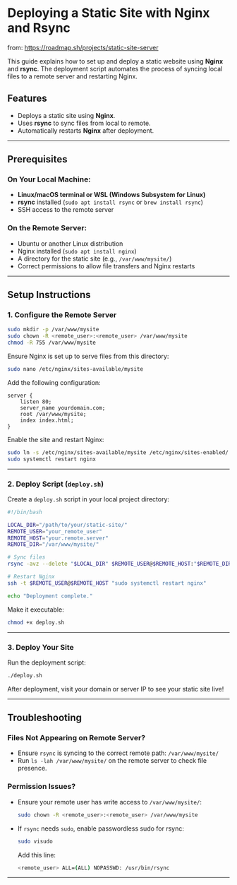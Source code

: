 # Deploying a Static Site with Nginx and Rsync

from: https://roadmap.sh/projects/static-site-server

This guide explains how to set up and deploy a static website using **Nginx** and **rsync**. The deployment script automates the process of syncing local files to a remote server and restarting Nginx.

## Features
- Deploys a static site using **Nginx**.
- Uses **rsync** to sync files from local to remote.
- Automatically restarts **Nginx** after deployment.

---

## Prerequisites

### **On Your Local Machine:**
- **Linux/macOS terminal or WSL (Windows Subsystem for Linux)**
- **rsync** installed (`sudo apt install rsync` or `brew install rsync`)
- SSH access to the remote server

### **On the Remote Server:**
- Ubuntu or another Linux distribution
- Nginx installed (`sudo apt install nginx`)
- A directory for the static site (e.g., `/var/www/mysite/`)
- Correct permissions to allow file transfers and Nginx restarts

---

## Setup Instructions

### **1. Configure the Remote Server**
```bash
sudo mkdir -p /var/www/mysite
sudo chown -R <remote_user>:<remote_user> /var/www/mysite
chmod -R 755 /var/www/mysite
```

Ensure Nginx is set up to serve files from this directory:
```bash
sudo nano /etc/nginx/sites-available/mysite
```
Add the following configuration:
```nginx
server {
    listen 80;
    server_name yourdomain.com;
    root /var/www/mysite;
    index index.html;
}
```
Enable the site and restart Nginx:
```bash
sudo ln -s /etc/nginx/sites-available/mysite /etc/nginx/sites-enabled/
sudo systemctl restart nginx
```

---

### **2. Deploy Script (`deploy.sh`)**
Create a `deploy.sh` script in your local project directory:
```bash
#!/bin/bash

LOCAL_DIR="/path/to/your/static-site/"
REMOTE_USER="your_remote_user"
REMOTE_HOST="your.remote.server"
REMOTE_DIR="/var/www/mysite/"

# Sync files
rsync -avz --delete "$LOCAL_DIR" $REMOTE_USER@$REMOTE_HOST:"$REMOTE_DIR"

# Restart Nginx
ssh -t $REMOTE_USER@$REMOTE_HOST "sudo systemctl restart nginx"

echo "Deployment complete."
```
Make it executable:
```bash
chmod +x deploy.sh
```

---

### **3. Deploy Your Site**
Run the deployment script:
```bash
./deploy.sh
```

After deployment, visit your domain or server IP to see your static site live!

---

## Troubleshooting

### **Files Not Appearing on Remote Server?**
- Ensure `rsync` is syncing to the correct remote path: `/var/www/mysite/`
- Run `ls -lah /var/www/mysite/` on the remote server to check file presence.

### **Permission Issues?**
- Ensure your remote user has write access to `/var/www/mysite/`:
  ```bash
  sudo chown -R <remote_user>:<remote_user> /var/www/mysite
  ```
- If `rsync` needs `sudo`, enable passwordless sudo for rsync:
  ```bash
  sudo visudo
  ```
  Add this line:
  ```bash
  <remote_user> ALL=(ALL) NOPASSWD: /usr/bin/rsync
  ```

---

